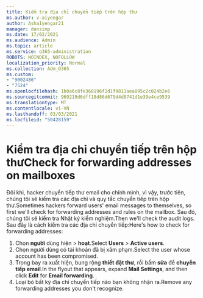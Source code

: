 ```yaml
---
title: Kiểm tra địa chỉ chuyển tiếp trên hộp thư
ms.author: v-aiyengar
author: AshaIyengar21
manager: dansimp
ms.date: 17/02/2021
ms.audience: Admin
ms.topic: article
ms.service: o365-administration
ROBOTS: NOINDEX, NOFOLLOW
localization_priority: Normal
ms.collection: Adm_O365
ms.custom:
- "9002486"
- "7524"
ms.openlocfilehash: 1b0a6c8fe368196f2d1f9811aea895c2c024b2e6
ms.sourcegitcommit: 969219d6dff18d86d679d4d8741d1e39e4ce9539
ms.translationtype: MT
ms.contentlocale: vi-VN
ms.lasthandoff: 03/03/2021
ms.locfileid: "50428159"
---
```

# <a name="check-for-forwarding-addresses-on-mailboxes"></a><span data-ttu-id="7ded9-102">Kiểm tra địa chỉ chuyển tiếp trên hộp thư</span><span class="sxs-lookup"><span data-stu-id="7ded9-102">Check for forwarding addresses on mailboxes</span></span>

<span data-ttu-id="7ded9-103">Đôi khi, hacker chuyển tiếp thư email cho chính mình, vì vậy, trước tiên, chúng tôi sẽ kiểm tra các địa chỉ và quy tắc chuyển tiếp trên hộp thư.</span><span class="sxs-lookup"><span data-stu-id="7ded9-103">Sometimes hackers forward users' email messages to themselves, so first we'll check for forwarding addresses and rules on the mailbox.</span></span> <span data-ttu-id="7ded9-104">Sau đó, chúng tôi sẽ kiểm tra Nhật ký kiểm nghiệm.</span><span class="sxs-lookup"><span data-stu-id="7ded9-104">Then we'll check the audit logs.</span></span> <span data-ttu-id="7ded9-105">Sau đây là cách kiểm tra các địa chỉ chuyển tiếp:</span><span class="sxs-lookup"><span data-stu-id="7ded9-105">Here's how to check for forwarding addresses:</span></span>

1. <span data-ttu-id="7ded9-106">Chọn **người** dùng hiện  >  **hoạt**.</span><span class="sxs-lookup"><span data-stu-id="7ded9-106">Select **Users** > **Active users**.</span></span>
1. <span data-ttu-id="7ded9-107">Chọn người dùng có tài khoản đã bị xâm phạm.</span><span class="sxs-lookup"><span data-stu-id="7ded9-107">Select the user whose account has been compromised.</span></span>
1. <span data-ttu-id="7ded9-108">Trong bay ra xuất hiện, bung rộng **thiết đặt thư**, rồi bấm **sửa** để **chuyển tiếp email**.</span><span class="sxs-lookup"><span data-stu-id="7ded9-108">In the flyout that appears, expand **Mail Settings**, and then click **Edit** for **Email forwarding**.</span></span>
1. <span data-ttu-id="7ded9-109">Loại bỏ bất kỳ địa chỉ chuyển tiếp nào bạn không nhận ra.</span><span class="sxs-lookup"><span data-stu-id="7ded9-109">Remove any forwarding addresses you don't recognize.</span></span>